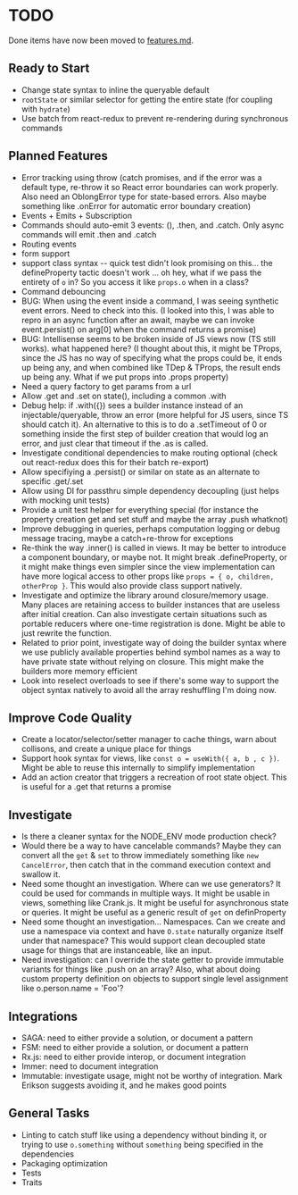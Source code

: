 # TODO

Done items have now been moved to [features.md](features.md).

## Ready to Start

- Change state syntax to inline the queryable default
- `rootState` or similar selector for getting the entire state (for coupling with `hydrate`)
- Use batch from react-redux to prevent re-rendering during synchronous commands

## Planned Features

- Error tracking using throw (catch promises, and if the error was a default type, re-throw it so React error boundaries can work properly. Also need an OblongError type for state-based errors. Also maybe something like .onError for automatic error boundary creation)
- Events + Emits + Subscription
- Commands should auto-emit 3 events: (), .then, and .catch. Only async commands will emit .then and .catch
- Routing events
- form support
- support class syntax -- quick test didn't look promising on this... the defineProperty tactic doesn't work ... oh hey, what if we pass the entirety of `o` in? So you access it like `props.o` when in a class?
- Command debouncing
- BUG: When using the event inside a command, I was seeing synthetic event errors. Need to check into this. (I looked into this, I was able to repro in an async function after an await, maybe we can invoke event.persist() on arg[0] when the command returns a promise)
- BUG: Intellisense seems to be broken inside of JS views now (TS still works). what happened here? (I thought about this, it might be TProps, since the JS has no way of specifying what the props could be, it ends up being any, and when combined like TDep & TProps, the result ends up being any. What if we put props into .props property)
- Need a query factory to get params from a url
- Allow .get and .set on state(), including a common .with
- Debug help: if .with({}) sees a builder instance instead of an injectable/queryable, throw an error (more helpful for JS users, since TS should catch it). An alternative to this is to do a .setTimeout of 0 or something inside the first step of builder creation that would log an error, and just clear that timeout if the .as is called.
- Investigate conditional dependencies to make routing optional (check out react-redux does this for their batch re-export)
- Allow specifiying a .persist() or similar on state as an alternate to specific .get/.set
- Allow using DI for passthru simple dependency decoupling (just helps with mocking unit tests)
- Provide a unit test helper for everything special (for instance the property creation get and set stuff and maybe the array .push whatknot)
- Improve debugging in queries, perhaps computation logging or debug message tracing, maybe a catch+re-throw for exceptions
- Re-think the way .inner() is called in views. It may be better to introduce a component boundary, or maybe not. It might break .defineProperty, or it might make things even simpler since the view implementation can have more logical access to other props like `props = { o, children, otherProp }`. This would also provide class support natively.
- Investigate and optimize the library around closure/memory usage. Many places are retaining access to builder instances that are useless after initial creation. Can also investigate certain situations such as portable reducers where one-time registration is done. Might be able to just rewrite the function.
- Related to prior point, investigate way of doing the builder syntax where we use publicly available properties behind symbol names as a way to have private state without relying on closure. This might make the builders more memory efficient
- Look into reselect overloads to see if there's some way to support the object syntax natively to avoid all the array reshuffling I'm doing now.

## Improve Code Quality

- Create a locator/selector/setter manager to cache things, warn about collisons, and create a unique place for things
- Support hook syntax for views, like `const o = useWith({ a, b , c })`. Might be able to reuse this internally to simplify implementation
- Add an action creator that triggers a recreation of root state object. This is useful for a .get that returns a promise

## Investigate

- Is there a cleaner syntax for the NODE_ENV mode production check?
- Would there be a way to have cancelable commands? Maybe they can convert all the `get` & `set` to throw immediately something like `new CancelError`, then catch that in the command execution context and swallow it.
- Need some thought an investigation. Where can we use generators? It could be used for commands in multiple ways. It might be usable in views, something like Crank.js. It might be useful for asynchronous state or queries. It might be useful as a generic result of `get` on definProperty
- Need some thought an investigation... Namespaces. Can we create and use a namespace via context and have `O.state` naturally organize itself under that namespace? This would support clean decoupled state usage for things that are instanceable, like an input.
- Need investigation: can I override the state getter to provide immutable variants for things like .push on an array? Also, what about doing custom property definition on objects to support single level assignment like o.person.name = 'Foo'?

## Integrations

- SAGA: need to either provide a solution, or document a pattern
- FSM: need to either provide a solution, or document a pattern
- Rx.js: need to either provide interop, or document integration
- Immer: need to document integration
- Immutable: investigate usage, might not be worthy of integration. Mark Erikson suggests avoiding it, and he makes good points

## General Tasks

- Linting to catch stuff like using a dependency without binding it, or trying to use `o.something` without `something` being specified in the dependencies
- Packaging optimization
- Tests
- Traits
